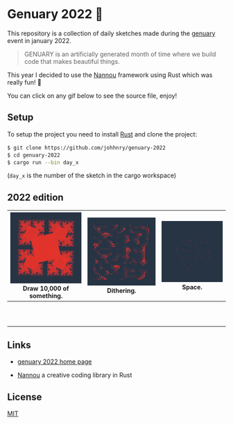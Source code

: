 # Genuary 2022 🦀

This repository is a collection of daily sketches made during the [genuary](https://genuary.art/) event in january 2022.

> GENUARY is an artificially generated month of time where we build code that makes beautiful things.

This year I decided to use the [Nannou](https://nannou.cc) framework using Rust which was really fun! 🦀

You can click on any gif below to see the source file, enjoy!

## Setup

To setup the project you need to install [Rust](https://www.rust-lang.org/learn/get-started) and clone the project:

```bash
$ git clone https://github.com/johhnry/genuary-2022
$ cd genuary-2022
$ cargo run --bin day_x
```

(`day_x` is the number of the sketch in the cargo workspace)

## 2022 edition

| [![](./src/day_1/day_1.gif)](./src/day_1/src/main.rs)<br><center>Draw 10,000 of something.</center> | [![](./src/day_2/day_2.gif)](./src/day_2/src/main.rs)<br/><center>Dithering.</center> | [![](./src/day_3/day_3.gif)](./src/day_3/src/main.rs)<br/><center>Space.</center> |
| ------------------------------------------------------------ | ------------------------------------------------------------ | ------------------------------------------------------------ |
|                                                              |                                                              |                                                              |
|                                                              |                                                              |                                                              |
|                                                              |                                                              |                                                              |
|                                                              |                                                              |                                                              |
|                                                              |                                                              |                                                              |
|                                                              |                                                              |                                                              |
|                                                              |                                                              |                                                              |
|                                                              |                                                              |                                                              |
|                                                              |                                                              |                                                              |
|                                                              |                                                              |                                                              |
|                                                              |                                                              |                                                              |

## Links

- [genuary 2022 home page](https://genuary.art)

- [Nannou](https://nannou.cc/) a creative coding library in Rust

## License

[MIT](https://choosealicense.com/licenses/mit/)

